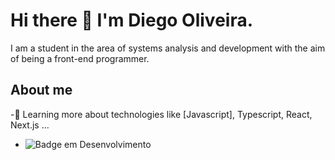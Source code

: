   # Hi there 👋 I'm Diego Oliveira.
  I am a student in the area of ​​systems analysis and development with the aim of being a front-end programmer.
  ## About me
  -🌱 Learning more about technologies like [Javascript], Typescript, React, Next.js ...
  - ![Badge em Desenvolvimento](http://img.shields.io/static/v1?label=STATUS&message=EM%20DESENVOLVIMENTO&color=GREEN&style=for-the-badge)
  
<!--
**DiegoFernands/DiegoFernands** is a ✨ _special_ ✨ repository because its `README.md` (this file) appears on your GitHub profile.

Here are some ideas to get you started:

- 🔭 I’m currently working on ...
- 🌱 I’m currently learning ...
- 👯 I’m looking to collaborate on ...
- 🤔 I’m looking for help with ...
- 💬 Ask me about ...
- 📫 How to reach me: ...
- 😄 Pronouns: ...
- ⚡ Fun fact: ...
-->
